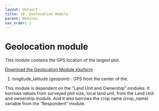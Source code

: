 ```yaml
---
layout: default
title: 18. Geolocation module
parent: Modules
nav_order: 1
---
```


# Geolocation module

This module contains the GPS location of the largest plot.

[Download the Geolocation Module xlsxform](Modules/df_geo.xlsx)

1.  longitude_latitude (geopoint) : GPS from the center of the.

<div class = 'alert'>
This module is dependent on the “Land Unit and Ownership” modules. It borrows values from surveyed plot size, local land unit, from the Land Unit and ownership module. And it also borrows the crop name (crop_name) variable from the “Respondent” module. 
</div>